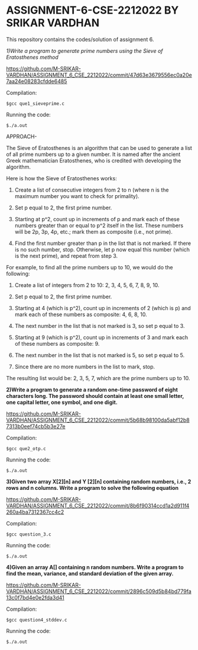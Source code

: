 # ASSIGNMENT-6-CSE-2212022 BY SRIKAR VARDHAN 
This repository contains the codes/solution of assignment 6.

*1)Write a program to generate prime numbers using the Sieve of Eratosthenes method*
 
https://github.com/M-SRIKAR-VARDHAN/ASSIGNMENT_6_CSE_2212022/commit/47d63e3679556ec0a20e7aa24e08283cfdde6485
 
Compilation:

`$gcc que1_sieveprime.c`

Running the code:

`$./a.out`

APPROACH-

The Sieve of Eratosthenes is an algorithm that can be used to generate a list of all prime numbers up to a given number.
It is named after the ancient Greek mathematician Eratosthenes, who is credited with developing the algorithm.

Here is how the Sieve of Eratosthenes works:

1) Create a list of consecutive integers from 2 to n (where n is the maximum number you want to check for primality).

2) Set p equal to 2, the first prime number.

3) Starting at p^2, count up in increments of p and mark each of these numbers greater than or equal to p^2 itself in the list.
   These numbers will be 2p, 3p, 4p, etc.; mark them as composite (i.e., not prime).

4) Find the first number greater than p in the list that is not marked. 
   If there is no such number, stop. Otherwise, let p now equal this number (which is the next prime),
   and repeat from step 3.

For example, to find all the prime numbers up to 10, we would do the following:

1) Create a list of integers from 2 to 10: 2, 3, 4, 5, 6, 7, 8, 9, 10.

2) Set p equal to 2, the first prime number.

3) Starting at 4 (which is p^2), count up in increments of 2 (which is p) and mark each of these numbers as composite: 4, 6, 8, 10.

4) The next number in the list that is not marked is 3, so set p equal to 3.

5) Starting at 9 (which is p^2), count up in increments of 3 and mark each of these numbers as composite: 9.

6) The next number in the list that is not marked is 5, so set p equal to 5.

7) Since there are no more numbers in the list to mark, stop.

The resulting list would be: 2, 3, 5, 7, which are the prime numbers up to 10.

**2)Write a program to generate a random one-time password of eight characters long. The password
should contain at least one small letter, one capital letter, one symbol, and one digit.**

 https://github.com/M-SRIKAR-VARDHAN/ASSIGNMENT_6_CSE_2212022/commit/5b68b98100da5abf12b87313b0eef74cb5b3e27e

Compilation:

`$gcc que2_otp.c`

Running the code:

`$./a.out`

**3)Given two array X[2][n] and Y [2][n] containing random numbers, i.e., 2 rows and n columns.
Write a program to solve the following equation**


 https://github.com/M-SRIKAR-VARDHAN/ASSIGNMENT_6_CSE_2212022/commit/8b6f90314ccd1a2d911f4260a4ba7312367cc4c2
 
Compilation:

`$gcc question_3.c`

Running the code:

`$./a.out`

**4)Given an array A[] containing n random numbers. Write a program to find the mean, variance,
and standard deviation of the given array.**

 https://github.com/M-SRIKAR-VARDHAN/ASSIGNMENT_6_CSE_2212022/commit/2896c509d5b84bd779fa13c0f7bd4e0e2fda3d41
 
 Compilation:

`$gcc question4_stddev.c`

Running the code:

`$./a.out`
